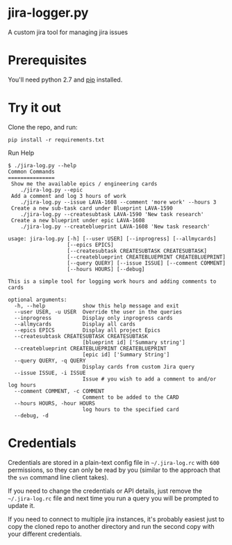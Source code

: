 
# jira-logger.py

A custom jira tool for managing jira issues

# Prerequisites

You'll need python 2.7 and [pip](http://pypi.python.org/pypi/pip/) installed.

# Try it out

Clone the repo, and run:

	pip install -r requirements.txt

Run Help

    $ ./jira-log.py --help
    Common Commands
    ===============
     Show me the available epics / engineering cards
        ./jira-log.py --epic
     Add a comment and log 3 hours of work
        ./jira-log.py --issue LAVA-1608 --comment 'more work' --hours 3
     Create a new sub-task card under Blueprint LAVA-1590
        ./jira-log.py --createsubtask LAVA-1590 'New task research'
     Create a new blueprint under epic LAVA-1608
        ./jira-log.py --createblueprint LAVA-1608 'New task research'
    
    usage: jira-log.py [-h] [--user USER] [--inprogress] [--allmycards]
                       [--epics EPICS]
                       [--createsubtask CREATESUBTASK CREATESUBTASK]
                       [--createblueprint CREATEBLUEPRINT CREATEBLUEPRINT]
                       [--query QUERY] [--issue ISSUE] [--comment COMMENT]
                       [--hours HOURS] [--debug]
    
    This is a simple tool for logging work hours and adding comments to cards
    
    optional arguments:
      -h, --help            show this help message and exit
      --user USER, -u USER  Override the user in the queries
      --inprogress          Display only inprogress cards
      --allmycards          Display all cards
      --epics EPICS         Display all project Epics
      --createsubtask CREATESUBTASK CREATESUBTASK
                            [blueprint id] ['Summary string']
      --createblueprint CREATEBLUEPRINT CREATEBLUEPRINT
                            [epic id] ['Summary String']
      --query QUERY, -q QUERY
                            Display cards from custom Jira query
      --issue ISSUE, -i ISSUE
                            Issue # you wish to add a comment to and/or log hours
      --comment COMMENT, -c COMMENT
                            Comment to be added to the CARD
      --hours HOURS, -hour HOURS
                            log hours to the specified card
      --debug, -d

# Credentials

Credentials are stored in a plain-text config file in `~/.jira-log.rc` with `600` permissions, so they can only be read by you (similar to the approach that the `svn` command line client takes).

If you need to change the credentials or API details, just remove the `~/.jira-log.rc` file and next time you run a query you will be prompted to update it.

If you need to connect to multiple jira instances, it's probably easiest just to copy the cloned repo to another directory and run the second copy with your different credentials.

